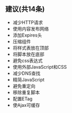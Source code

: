 ## 建议(共14条)
- 减少HTTP请求
- 使用内容发布网络
- 添加Expires头
- 压缩组件
- 将样式表放在顶部
- 将脚本放在底部
- 避免css表达式
- 使用外部JavaScript和CSS
- 减少DNS查找
- 精简JavaScript
- 避免重定向
- 移除重复脚本
- 配置ETag
- 使Ajax可缓存
